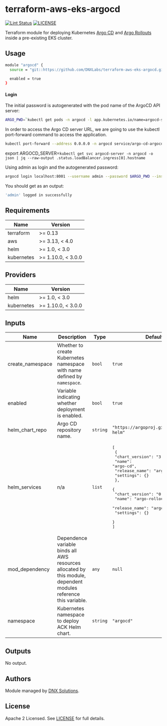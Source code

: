 # terraform-aws-eks-argocd

[![Lint Status](https://github.com/DNXLabs/terraform-aws-eks-argocd/workflows/Lint/badge.svg)](https://github.com/DNXLabs/terraform-aws-eks-argocd/actions)
[![LICENSE](https://img.shields.io/github/license/DNXLabs/terraform-aws-eks-argocd)](https://github.com/DNXLabs/terraform-aws-eks-argocd/blob/master/LICENSE)


Terraform module for deploying Kubernetes [Argo CD](https://argoproj.github.io/argo-cd/) and [Argo Rollouts](https://argoproj.github.io/argo-rollouts/) inside a pre-existing EKS cluster.

## Usage

```bash
module "argocd" {
  source = "git::https://github.com/DNXLabs/terraform-aws-eks-argocd.git?ref=0.1.0"

  enabled = true
}
```

#### Login

The initial password is autogenerated with the pod name of the ArgoCD API server:
```bash
ARGO_PWD=`kubectl get pods -n argocd -l app.kubernetes.io/name=argocd-server -o name | cut -d'/' -f 2`
```

In order to access the Argo CD server URL, we are going to use the kubectl port-forward command to access the application.
```bash
kubectl port-forward --address 0.0.0.0 -n argocd service/argo-cd-argocd-server 8001:443
```

export ARGOCD_SERVER=`kubectl get svc argocd-server -n argocd -o json | jq --raw-output .status.loadBalancer.ingress[0].hostname`

Using admin as login and the autogenerated password:
```bash
argocd login localhost:8001 --username admin --password $ARGO_PWD --insecure
```

You should get as an output:
```bash
'admin' logged in successfully
```

<!--- BEGIN_TF_DOCS --->

## Requirements

| Name | Version |
|------|---------|
| terraform | >= 0.13 |
| aws | >= 3.13, < 4.0 |
| helm | >= 1.0, < 3.0 |
| kubernetes | >= 1.10.0, < 3.0.0 |

## Providers

| Name | Version |
|------|---------|
| helm | >= 1.0, < 3.0 |
| kubernetes | >= 1.10.0, < 3.0.0 |

## Inputs

| Name | Description | Type | Default | Required |
|------|-------------|------|---------|:--------:|
| create\_namespace | Whether to create Kubernetes namespace with name defined by `namespace`. | `bool` | `true` | no |
| enabled | Variable indicating whether deployment is enabled. | `bool` | `true` | no |
| helm\_chart\_repo | Argo CD repository name. | `string` | `"https://argoproj.github.io/argo-helm"` | no |
| helm\_services | n/a | `list` | <pre>[<br>  {<br>    "chart_version": "3.2.3",<br>    "name": "argo-cd",<br>    "release_name": "argo-cd",<br>    "settings": {}<br>  },<br>  {<br>    "chart_version": "0.5.2",<br>    "name": "argo-rollouts",<br>    "release_name": "argo-rollouts",<br>    "settings": {}<br>  }<br>]</pre> | no |
| mod\_dependency | Dependence variable binds all AWS resources allocated by this module, dependent modules reference this variable. | `any` | `null` | no |
| namespace | Kubernetes namespace to deploy ACK Helm chart. | `string` | `"argocd"` | no |

## Outputs

No output.

<!--- END_TF_DOCS --->

## Authors

Module managed by [DNX Solutions](https://github.com/DNXLabs).

## License

Apache 2 Licensed. See [LICENSE](https://github.com/DNXLabs/terraform-aws-eks-argocd/blob/master/LICENSE) for full details.
